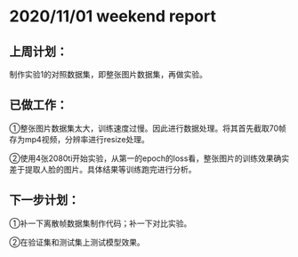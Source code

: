 # 2020/11/01 weekend report
## 上周计划：
制作实验1的对照数据集，即整张图片数据集，再做实验。

## 已做工作：
①整张图片数据集太大，训练速度过慢。因此进行数据处理。将其首先截取70帧存为mp4视频，分辨率进行resize处理。

②使用4张2080ti开始实验，从第一的epoch的loss看，整张图片的训练效果确实差于提取人脸的图片。具体结果等训练跑完进行分析。

## 下一步计划：
①补一下离散帧数据集制作代码；补一下对比实验。

②在验证集和测试集上测试模型效果。